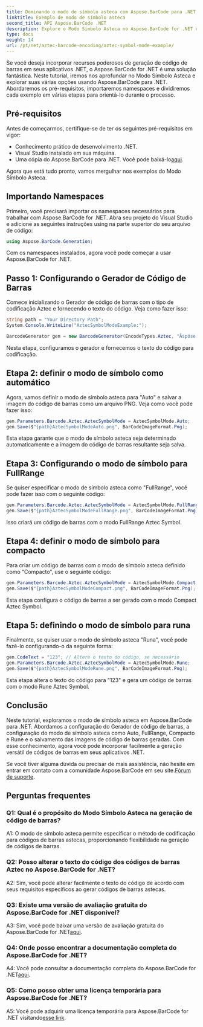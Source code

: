```yaml
---
title: Dominando o modo de símbolo asteca com Aspose.BarCode para .NET
linktitle: Exemplo de modo de símbolo asteca
second_title: API Aspose.BarCode .NET
description: Explore o Modo Símbolo Asteca no Aspose.BarCode for .NET e aprenda como gerar códigos de barras versáteis com facilidade. Experimente os modos Automático, FullRange, Compacto e Rune neste tutorial abrangente.
type: docs
weight: 14
url: /pt/net/aztec-barcode-encoding/aztec-symbol-mode-example/
---
```

Se você deseja incorporar recursos poderosos de geração de código de barras em seus aplicativos .NET, o Aspose.BarCode for .NET é uma solução fantástica. Neste tutorial, iremos nos aprofundar no Modo Símbolo Asteca e explorar suas várias opções usando Aspose.BarCode para .NET. Abordaremos os pré-requisitos, importaremos namespaces e dividiremos cada exemplo em várias etapas para orientá-lo durante o processo.

## Pré-requisitos

Antes de começarmos, certifique-se de ter os seguintes pré-requisitos em vigor:

- Conhecimento prático de desenvolvimento .NET.
- Visual Studio instalado em sua máquina.
-  Uma cópia do Aspose.BarCode para .NET. Você pode baixá-lo[aqui](https://releases.aspose.com/barcode/net/).

Agora que está tudo pronto, vamos mergulhar nos exemplos do Modo Símbolo Asteca.

## Importando Namespaces

Primeiro, você precisará importar os namespaces necessários para trabalhar com Aspose.BarCode for .NET. Abra seu projeto do Visual Studio e adicione as seguintes instruções using na parte superior do seu arquivo de código:

```csharp
using Aspose.BarCode.Generation;
```

Com os namespaces instalados, agora você pode começar a usar Aspose.BarCode for .NET.

## Passo 1: Configurando o Gerador de Código de Barras

Comece inicializando o Gerador de código de barras com o tipo de codificação Aztec e fornecendo o texto do código. Veja como fazer isso:

```csharp
string path = "Your Directory Path";
System.Console.WriteLine("AztecSymbolModeExample:");

BarcodeGenerator gen = new BarcodeGenerator(EncodeTypes.Aztec, "Åspóse.Barcóde©");
```

Nesta etapa, configuramos o gerador e fornecemos o texto do código para codificação.

## Etapa 2: definir o modo de símbolo como automático

Agora, vamos definir o modo de símbolo asteca para "Auto" e salvar a imagem do código de barras como um arquivo PNG. Veja como você pode fazer isso:

```csharp
gen.Parameters.Barcode.Aztec.AztecSymbolMode = AztecSymbolMode.Auto;
gen.Save($"{path}AztecSymbolModeAuto.png", BarCodeImageFormat.Png);
```

Esta etapa garante que o modo de símbolo asteca seja determinado automaticamente e a imagem do código de barras resultante seja salva.

## Etapa 3: Configurando o modo de símbolo para FullRange

Se quiser especificar o modo de símbolo asteca como "FullRange", você pode fazer isso com o seguinte código:

```csharp
gen.Parameters.Barcode.Aztec.AztecSymbolMode = AztecSymbolMode.FullRange;
gen.Save($"{path}AztecSymbolModeFullRange.png", BarCodeImageFormat.Png);
```

Isso criará um código de barras com o modo FullRange Aztec Symbol.

## Etapa 4: definir o modo de símbolo para compacto

Para criar um código de barras com o modo de símbolo asteca definido como “Compacto”, use o seguinte código:

```csharp
gen.Parameters.Barcode.Aztec.AztecSymbolMode = AztecSymbolMode.Compact;
gen.Save($"{path}AztecSymbolModeCompact.png", BarCodeImageFormat.Png);
```

Esta etapa configura o código de barras a ser gerado com o modo Compact Aztec Symbol.

## Etapa 5: definindo o modo de símbolo para runa

Finalmente, se quiser usar o modo de símbolo asteca "Runa", você pode fazê-lo configurando-o da seguinte forma:

```csharp
gen.CodeText = "123"; // Altere o texto do código, se necessário
gen.Parameters.Barcode.Aztec.AztecSymbolMode = AztecSymbolMode.Rune;
gen.Save($"{path}AztecSymbolModeRune.png", BarCodeImageFormat.Png);
```

Esta etapa altera o texto do código para "123" e gera um código de barras com o modo Rune Aztec Symbol.

## Conclusão

Neste tutorial, exploramos o modo de símbolo asteca em Aspose.BarCode para .NET. Abordamos a configuração do Gerador de código de barras, a configuração do modo de símbolo asteca como Auto, FullRange, Compacto e Rune e o salvamento das imagens de código de barras geradas. Com esse conhecimento, agora você pode incorporar facilmente a geração versátil de códigos de barras em seus aplicativos .NET.

 Se você tiver alguma dúvida ou precisar de mais assistência, não hesite em entrar em contato com a comunidade Aspose.BarCode em seu site.[Fórum de suporte](https://forum.aspose.com/c/barcode/13).

## Perguntas frequentes

### Q1: Qual é o propósito do Modo Símbolo Asteca na geração de código de barras?

A1: O modo de símbolo asteca permite especificar o método de codificação para códigos de barras astecas, proporcionando flexibilidade na geração de códigos de barras.

### Q2: Posso alterar o texto do código dos códigos de barras Aztec no Aspose.BarCode for .NET?

A2: Sim, você pode alterar facilmente o texto do código de acordo com seus requisitos específicos ao gerar códigos de barras astecas.

### Q3: Existe uma versão de avaliação gratuita do Aspose.BarCode for .NET disponível?

A3: Sim, você pode baixar uma versão de avaliação gratuita do Aspose.BarCode for .NET[aqui](https://releases.aspose.com/).

### Q4: Onde posso encontrar a documentação completa do Aspose.BarCode for .NET?

 A4: Você pode consultar a documentação completa do Aspose.BarCode for .NET[aqui](https://reference.aspose.com/barcode/net/).

### Q5: Como posso obter uma licença temporária para Aspose.BarCode for .NET?

 A5: Você pode adquirir uma licença temporária para Aspose.BarCode for .NET visitando[esse link](https://purchase.aspose.com/temporary-license/).